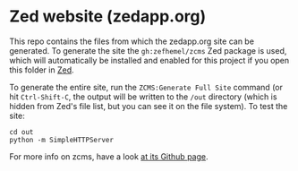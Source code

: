Zed website (zedapp.org)
=======
This repo contains the files from which the zedapp.org site can be generated. To generate the site the `gh:zefhemel/zcms` Zed package is used, which will automatically be installed and enabled for this project if you open this folder in [Zed](http://zedapp.org).

To generate the entire site, run the `ZCMS:Generate Full Site` command (or hit `Ctrl-Shift-C`, the output will be written to the `/out` directory (which is hidden from Zed's file list, but you can see it on the file system). To test the site:

    cd out
    python -m SimpleHTTPServer

For more info on zcms, have a look [at its Github page](https://github.com/zefhemel/zcms).
